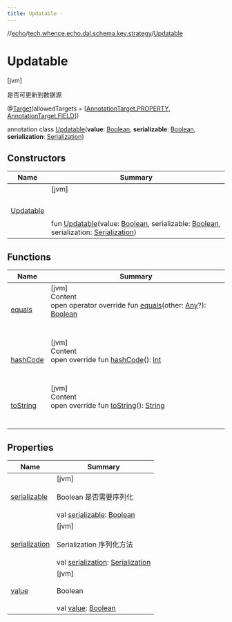 ```yaml
---
title: Updatable -
---
```

//[echo](../../index.md)/[tech.whence.echo.dal.schema.key.strategy](../index.md)/[Updatable](index.md)



# Updatable  
 [jvm] 

是否可更新到数据源

@[Target](https://kotlinlang.org/api/latest/jvm/stdlib/kotlin.annotation/-target/index.html)(allowedTargets = [[AnnotationTarget.PROPERTY](https://kotlinlang.org/api/latest/jvm/stdlib/kotlin.annotation/-annotation-target/-p-r-o-p-e-r-t-y/index.html), [AnnotationTarget.FIELD](https://kotlinlang.org/api/latest/jvm/stdlib/kotlin.annotation/-annotation-target/-f-i-e-l-d/index.html)])  
  
annotation class [Updatable](index.md)(**value**: [Boolean](https://kotlinlang.org/api/latest/jvm/stdlib/kotlin/-boolean/index.html), **serializable**: [Boolean](https://kotlinlang.org/api/latest/jvm/stdlib/kotlin/-boolean/index.html), **serialization**: [Serialization](../../tech.whence.echo.dal.entity.mapper/-serialization/index.md))   


## Constructors  
  
|  Name|  Summary| 
|---|---|
| [Updatable](-updatable.md)|  [jvm] <br><br><br><br>fun [Updatable](-updatable.md)(value: [Boolean](https://kotlinlang.org/api/latest/jvm/stdlib/kotlin/-boolean/index.html), serializable: [Boolean](https://kotlinlang.org/api/latest/jvm/stdlib/kotlin/-boolean/index.html), serialization: [Serialization](../../tech.whence.echo.dal.entity.mapper/-serialization/index.md))   <br>


## Functions  
  
|  Name|  Summary| 
|---|---|
| [equals](../../tech.whence.echo.webclient.response.exception/-response-unrecognized-exception/index.md#kotlin/Any/equals/#kotlin.Any?/PointingToDeclaration/)| [jvm]  <br>Content  <br>open operator override fun [equals](../../tech.whence.echo.webclient.response.exception/-response-unrecognized-exception/index.md#kotlin/Any/equals/#kotlin.Any?/PointingToDeclaration/)(other: [Any](https://kotlinlang.org/api/latest/jvm/stdlib/kotlin/-any/index.html)?): [Boolean](https://kotlinlang.org/api/latest/jvm/stdlib/kotlin/-boolean/index.html)  <br><br><br>
| [hashCode](../../tech.whence.echo.webclient.response.exception/-response-unrecognized-exception/index.md#kotlin/Any/hashCode/#/PointingToDeclaration/)| [jvm]  <br>Content  <br>open override fun [hashCode](../../tech.whence.echo.webclient.response.exception/-response-unrecognized-exception/index.md#kotlin/Any/hashCode/#/PointingToDeclaration/)(): [Int](https://kotlinlang.org/api/latest/jvm/stdlib/kotlin/-int/index.html)  <br><br><br>
| [toString](../../tech.whence.echo.webclient.response.exception/-response-unrecognized-exception/index.md#kotlin/Any/toString/#/PointingToDeclaration/)| [jvm]  <br>Content  <br>open override fun [toString](../../tech.whence.echo.webclient.response.exception/-response-unrecognized-exception/index.md#kotlin/Any/toString/#/PointingToDeclaration/)(): [String](https://kotlinlang.org/api/latest/jvm/stdlib/kotlin/-string/index.html)  <br><br><br>


## Properties  
  
|  Name|  Summary| 
|---|---|
| [serializable](index.md#tech.whence.echo.dal.schema.key.strategy/Updatable/serializable/#/PointingToDeclaration/)|  [jvm] <br><br>Boolean 是否需要序列化<br><br>val [serializable](index.md#tech.whence.echo.dal.schema.key.strategy/Updatable/serializable/#/PointingToDeclaration/): [Boolean](https://kotlinlang.org/api/latest/jvm/stdlib/kotlin/-boolean/index.html)   <br>
| [serialization](index.md#tech.whence.echo.dal.schema.key.strategy/Updatable/serialization/#/PointingToDeclaration/)|  [jvm] <br><br>Serialization 序列化方法<br><br>val [serialization](index.md#tech.whence.echo.dal.schema.key.strategy/Updatable/serialization/#/PointingToDeclaration/): [Serialization](../../tech.whence.echo.dal.entity.mapper/-serialization/index.md)   <br>
| [value](index.md#tech.whence.echo.dal.schema.key.strategy/Updatable/value/#/PointingToDeclaration/)|  [jvm] <br><br>Boolean<br><br>val [value](index.md#tech.whence.echo.dal.schema.key.strategy/Updatable/value/#/PointingToDeclaration/): [Boolean](https://kotlinlang.org/api/latest/jvm/stdlib/kotlin/-boolean/index.html)   <br>

